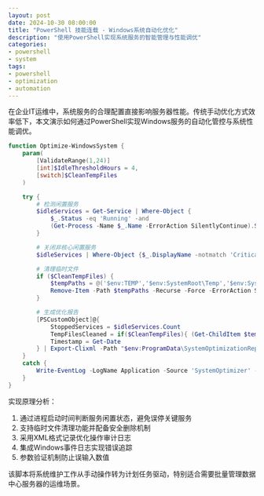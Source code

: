```yaml
---
layout: post
date: 2024-10-30 08:00:00
title: "PowerShell 技能连载 - Windows系统自动化优化"
description: "使用PowerShell实现系统服务的智能管理与性能调优"
categories:
- powershell
- system
tags:
- powershell
- optimization
- automation
---
```


在企业IT运维中，系统服务的合理配置直接影响服务器性能。传统手动优化方式效率低下，本文演示如何通过PowerShell实现Windows服务的自动化管控与系统性能调优。

```powershell
function Optimize-WindowsSystem {
    param(
        [ValidateRange(1,24)]
        [int]$IdleThresholdHours = 4,
        [switch]$CleanTempFiles
    )

    try {
        # 检测闲置服务
        $idleServices = Get-Service | Where-Object {
            $_.Status -eq 'Running' -and 
            (Get-Process -Name $_.Name -ErrorAction SilentlyContinue).StartTime -lt (Get-Date).AddHours(-$IdleThresholdHours)
        }

        # 关闭非核心闲置服务
        $idleServices | Where-Object {$_.DisplayName -notmatch 'Critical'} | Stop-Service -Force

        # 清理临时文件
        if ($CleanTempFiles) {
            $tempPaths = @('$env:TEMP','$env:SystemRoot\Temp','$env:SystemRoot\Prefetch')
            Remove-Item -Path $tempPaths -Recurse -Force -ErrorAction SilentlyContinue
        }

        # 生成优化报告
        [PSCustomObject]@{
            StoppedServices = $idleServices.Count
            TempFilesCleaned = if($CleanTempFiles){ (Get-ChildItem $tempPaths -Recurse | Measure-Object).Count }else{ 0 }
            Timestamp = Get-Date
        } | Export-Clixml -Path "$env:ProgramData\SystemOptimizationReport.xml"
    }
    catch {
        Write-EventLog -LogName Application -Source 'SystemOptimizer' -EntryType Error -EventId 501 -Message $_.Exception.Message
    }
}
```

实现原理分析：
1. 通过进程启动时间判断服务闲置状态，避免误停关键服务
2. 支持临时文件清理功能并配备安全删除机制
3. 采用XML格式记录优化操作审计日志
4. 集成Windows事件日志实现错误追踪
5. 参数验证机制防止误输入数值

该脚本将系统维护工作从手动操作转为计划任务驱动，特别适合需要批量管理数据中心服务器的运维场景。